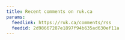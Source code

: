 ```yaml
---
title: Recent comments on ruk.ca
params:
  feedlink: https://ruk.ca/comments/rss
  feedid: 2d98667287e1897f94b635ad630ef11a
---
```

